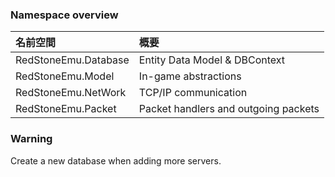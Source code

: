 ### Namespace overview ###

| 名前空間 | 概要 |
|:-----------|:------------|
| RedStoneEmu.Database | Entity Data Model & DBContext |
| RedStoneEmu.Model | In-game abstractions |
| RedStoneEmu.NetWork| TCP/IP communication |
| RedStoneEmu.Packet| Packet handlers and outgoing packets |

### Warning ###
Create a new database when adding more servers.